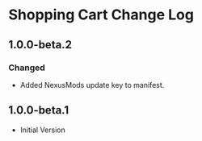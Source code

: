 # Shopping Cart Change Log

## 1.0.0-beta.2

### Changed

* Added NexusMods update key to manifest.

## 1.0.0-beta.1

* Initial Version